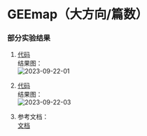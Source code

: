 # GEEmap（大方向/篇数）
### 部分实验结果
1. [代码](https://github.com/ZYJ-Group/Tanghy/blob/main/4-weekly_work/2023-09-22/%E6%96%B0%E5%BB%BA%20%E6%96%87%E6%9C%AC%E6%96%87%E6%A1%A3%20(2).txt)    
结果图：  
![2023-09-22-01](https://github.com/ZYJ-Group/Tanghy/assets/94824386/07652c71-32b7-4043-9d4b-5deb27b89335)  

2. [代码](https://github.com/ZYJ-Group/Tanghy/blob/main/4-weekly_work/2023-09-22/%E6%96%B0%E5%BB%BA%20%E6%96%87%E6%9C%AC%E6%96%87%E6%A1%A3%20(3).txt)    
结果图：  
![2023-09-22-03](https://github.com/ZYJ-Group/Tanghy/assets/94824386/168840a5-89ae-45f4-a2fd-29b73db3d236)  

3. 参考文档：  
[文档](https://book.geemap.org/chapters/06_data_analysis.html)    
